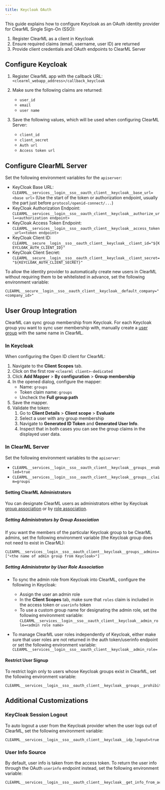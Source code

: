 ```yaml
---
title: Keycloak OAuth
---
```


This guide explains how to configure Keycloak as an OAuth identity provider for ClearML Single Sign-On (SSO):

1. Register ClearML as a client in Keycloak  
2. Ensure required claims (email, username, user ID) are returned  
3. Provide client credentials and OAuth endpoints to ClearML Server

## Configure Keycloak

1. Register ClearML app with the callback URL: `<clearml_webapp_address>/callback_keycloak`

1. Make sure the following claims are returned:
   * `user_id`
   * `email`
   * `user name`

1. Save the following values, which will be used when configuring ClearML Server:
   * `client_id`
   * `client_secret`
   * `Auth url`
   * `Access token url`

## Configure ClearML Server

Set the following environment variables for the `apiserver`:

* KeyCloak Base URL: `CLEARML__services__login__sso__oauth_client__keycloak__base_url=<base url>` (Use the start of the token or authorization endpoint, usually the part just before `protocol/openid-connect/...`)
* KeyCloak Authorization Endpoint: `CLEARML__services__login__sso__oauth_client__keycloak__authorize_url=<authorization endpoint>`
* KeyCloak Access Token Endpoint: `CLEARML__services__login__sso__oauth_client__keycloak__access_token_url=<token endpoint>`
* KeyCloak Client ID: `CLEARML__secure__login__sso__oauth_client__keycloak__client_id="${KEYCLOAK_AUTH_CLIENT_ID}"`
* KeyCloak Client Secret: `CLEARML__secure__login__sso__oauth_client__keycloak__client_secret="${KEYCLOAK_AUTH_CLIENT_SECRET}"`

To allow the identity provider to automatically create new users in ClearML without requiring them to be whitelisted in 
advance, set the following environment variable:  
```
CLEARML__secure__login__sso__oauth_client__keycloak__default_company="<company_id>"
```

## User Group Integration
ClearML can sync group membership from Keycloak. For each Keycloak group you want to sync user membership with, manually 
create a [user group](../../../../webapp/settings/webapp_settings_users.md#user-groups) with the same name in ClearML.

### In Keycloak
When configuring the Open ID client for ClearML:
1. Navigate to the **Client Scopes** tab.
1. Click on the first row `<clearml client>-dedicated`
1. Click **Add Mapper** > **By configuration** > **Group membership**
1. In the opened dialog, configure the mapper: 
   * Name: `groups`
   * Token claim name: `groups`
   * Uncheck the **Full group path**
1. Save the mapper.
1. Validate the token:
   1. Go to **Client Details** > **Client scope** > **Evaluate** 
   2. Select a user with any group membership
   3. Navigate to **Generated ID Token** and **Generated User Info**.
   4. Inspect that in both cases you can see the group claims in the displayed user data.

### In ClearML Server

Set the following environment variables to the `apiserver`:

* `CLEARML__services__login__sso__oauth_client__keycloak__groups__enabled=true`
* `CLEARML__services__login__sso__oauth_client__keycloak__groups__claim=groups`

#### Setting ClearML Administrators 

You can designate ClearML users as administrators either by Keycloak [group association](#setting-administrators-by-group-association) or by [role association](#setting-administrator-by-user-role-association).

##### Setting Administrators by Group Association
If you want the members of the particular Keycloak group to be  ClearML admins, set the following environment variable 
(the Keycloak group does not need to exist in ClearML):

```
CLEARML__services__login__sso__oauth_client__keycloak__groups__admins=["<the name of admin group from Keycloak>"]
```

##### Setting Administrator by User Role Association
* To sync the admin role from Keycloak into ClearML, configure the following in Keycloak:
  * Assign the user an admin role
  * In the **Client Scopes** tab, make sure that `roles` claim is included in the access token or `userinfo` token 
  * To use a custom group name for designating the admin role, set the following environment variable: `CLEARML__services__login__sso__oauth_client__keycloak__admin_role=<admin role name>`

* To manage ClearML user roles independently of Keycloak, either make sure that user roles are not returned in the 
  auth token/userinfo endpoint or set the following environment variable: `CLEARML__services__login__sso__oauth_client__keycloak__admin_role=`

#### Restrict User Signup
To restrict login only to users whose Keycloak groups exist in ClearML, set the following environment variable:

```
CLEARML__services__login__sso__oauth_client__keycloak__groups__prohibit_user_signup_if_not_in_group=true
```
## Additional Customizations

### KeyCloak Session Logout
To auto logout a user from the Keycloak provider when the user logs out of ClearML, set the following environment variable: 

```
CLEARML__services__login__sso__oauth_client__keycloak__idp_logout=true
```

### User Info Source
By default, user info is taken from the access token. To return the user info through the OAuth `userinfo` endpoint instead, 
set the following environment variable:

```
CLEARML__services__login__sso__oauth_client__keycloak__get_info_from_access_token=false
```
